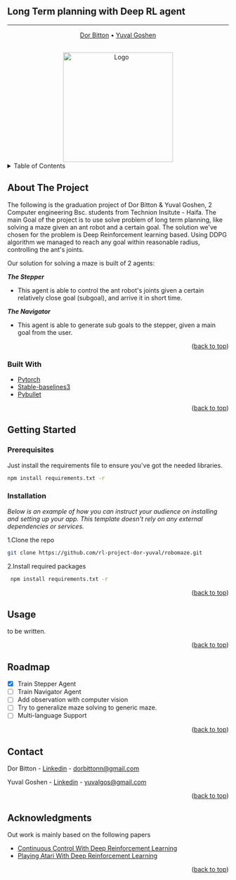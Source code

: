 <div id="top"></div>

## Long Term planning with Deep RL agent ##

___
<p align="center">
    <a href="https://github.com/dorbittonn">Dor Bitton</a> •
    <a href="https://github.com/yuvalgos">Yuval Goshen</a>
  </p>

<!-- PROJECT LOGO -->
<br />
<div align="center">
  <a href="https://github.com/othneildrew/Best-README-Template">
    <img src="assets/p5.gif" alt="Logo" height=250>
  </a>

</div>



<!-- TABLE OF CONTENTS -->
<details>
  <summary>Table of Contents</summary>
  <ol>
    <li>
      <a href="#about-the-project">About The Project</a>
      <ul>
        <li><a href="#built-with">Built With</a></li>
      </ul>
    </li>
    <li>
      <a href="#getting-started">Getting Started</a>
      <ul>
        <li><a href="#installation">Installation</a></li>
      </ul>
    </li>
    <li><a href="#contact">Contact</a></li>
    <li><a href="#acknowledgments">Acknowledgments</a></li>
  </ol>
</details>



<!-- ABOUT THE PROJECT -->

## About The Project

The following is the graduation project of Dor Bitton & Yuval Goshen, 2 Computer engineering Bsc. students from Technion
Insitute - Haifa. The main Goal of the project is to use solve problem of long term planning, like solving a maze given
an ant robot and a certain goal. The solution we've chosen for the problem is Deep Reinforcement learning based. Using
DDPG algorithm we managed to reach any goal within reasonable radius, controlling the ant's joints.

Our solution for solving a maze is built of 2 agents:

***The Stepper***

- This agent is able to control the ant robot's joints given a certain relatively close goal (subgoal), and arrive it in
  short time.

***The Navigator***

- This agent is able to generate sub goals to the stepper, given a main goal from the user.

<p align="right">(<a href="#top">back to top</a>)</p>

### Built With

* [Pytorch](https://pytorch.org/)
* [Stable-baselines3](https://stable-baselines3.readthedocs.io/en/master/)
* [Pybullet](https://pybullet.org/)

<p align="right">(<a href="#top">back to top</a>)</p>



<!-- GETTING STARTED -->

## Getting Started

### Prerequisites

Just install the requirements file to ensure you've got the needed libraries.

  ```sh
  npm install requirements.txt -r
  ```

### Installation

_Below is an example of how you can instruct your audience on installing and setting up your app. This template doesn't
rely on any external dependencies or services._

1.Clone the repo

   ```sh
   git clone https://github.com/rl-project-dor-yuval/robomaze.git
   ```

2.Install required packages

   ```sh
    npm install requirements.txt -r
   ```

<p align="right">(<a href="#top">back to top</a>)</p>



<!-- USAGE EXAMPLES -->

## Usage

to be written.


<p align="right">(<a href="#top">back to top</a>)</p>



<!-- ROADMAP -->

## Roadmap

- [x] Train Stepper Agent
- [ ] Train Navigator Agent
- [ ] Add observation with computer vision
- [ ] Try to generalize maze solving to generic maze.
- [ ] Multi-language Support

<p align="right">(<a href="#top">back to top</a>)</p>


<!-- CONTACT -->

## Contact

Dor Bitton - [Linkedin](https://www.linkedin.com/in/dor-bitton-54a1b919a/) - dorbittonn@gmail.com

Yuval Goshen - [Linkedin](https://www.linkedin.com/in/yuval-goshen-a8390b1ba/) - yuvalgos@gmail.com

<p align="right">(<a href="#top">back to top</a>)</p>



<!-- ACKNOWLEDGMENTS -->

## Acknowledgments

Out work is mainly based on the following papers

* [Continuous Control With Deep Reinforcement Learning](https://arxiv.org/pdf/1509.02971.pdf)
* [Playing Atari With Deep Reinforcement Learning](https://arxiv.org/pdf/1312.5602.pdf)

<p align="right">(<a href="#top">back to top</a>)</p>



<!-- MARKDOWN LINKS & IMAGES -->
<!-- https://www.markdownguide.org/basic-syntax/#reference-style-links -->

[contributors-shield]: https://img.shields.io/github/contributors/othneildrew/Best-README-Template.svg?style=for-the-badge

[contributors-url]: https://github.com/othneildrew/Best-README-Template/graphs/contributors

[forks-shield]: https://img.shields.io/github/forks/othneildrew/Best-README-Template.svg?style=for-the-badge

[forks-url]: https://github.com/othneildrew/Best-README-Template/network/members

[stars-shield]: https://img.shields.io/github/stars/othneildrew/Best-README-Template.svg?style=for-the-badge

[stars-url]: https://github.com/othneildrew/Best-README-Template/stargazers

[issues-shield]: https://img.shields.io/github/issues/othneildrew/Best-README-Template.svg?style=for-the-badge

[issues-url]: https://github.com/othneildrew/Best-README-Template/issues

[license-shield]: https://img.shields.io/github/license/othneildrew/Best-README-Template.svg?style=for-the-badge

[license-url]: https://github.com/othneildrew/Best-README-Template/blob/master/LICENSE.txt

[linkedin-shield]: https://img.shields.io/badge/-LinkedIn-black.svg?style=for-the-badge&logo=linkedin&colorB=555

[linkedin-url]: https://linkedin.com/in/othneildrew

[product-screenshot]: images/screenshot.png
